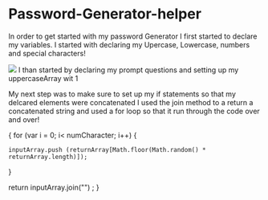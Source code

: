# Password-Generator-helper
In order to get started with my password Generator I first started to
declare my variables. I started with declaring my Upercase, Lowercase, numbers and special characters!

![](https://file%2B.vscode-resource.vscode-cdn.net/Users/abdullahiabdulkadir/bootcamp/Password-Generator-helper/Assets/Screen%20Shot%202022-09-19%20at%208.42.47%20PM.png?version%3D1663638239514)
I than started by declaring my prompt questions and setting up my uppercaseArray wit 1

My next step was to make sure to set up my if statements so that my delcared elements were concatenated
I used the join method to a return a concatenated string and used a for loop so that it run through the code over and over!

{ for (var i = 0; i< numCharacter; i++) {

    inputArray.push (returnArray[Math.floor(Math.random() * returnArray.length)]);
  }

  return inputArray.join("") ;
  }

  